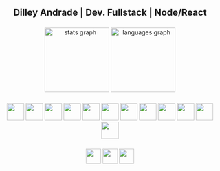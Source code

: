 <h2 align="center">Dilley Andrade | Dev. Fullstack | Node/React</h2>

###

<div align="center">
  <img src="https://github-readme-stats.vercel.app/api?username=DilleyAndrade&hide_title=false&hide_rank=false&show_icons=true&include_all_commits=true&count_private=true&disable_animations=false&theme=dark&locale=en&hide_border=false" height="150" alt="stats graph"  />
  <img src="https://github-readme-stats.vercel.app/api/top-langs?username=DilleyAndrade&locale=en&hide_title=false&layout=compact&card_width=320&langs_count=5&theme=dark&hide_border=false" height="150" alt="languages graph"  />
</div>

###

###

<div align="center">
  <img width="40" src="https://cdn.jsdelivr.net/gh/devicons/devicon/icons/javascript/javascript-original.svg" />
  <img width="40" src="https://cdn.jsdelivr.net/gh/devicons/devicon/icons/typescript/typescript-original.svg" />
  <img width="40" src="https://cdn.jsdelivr.net/gh/devicons/devicon/icons/react/react-original.svg" />
  <img width="40" src="https://cdn.jsdelivr.net/gh/devicons/devicon/icons/nextjs/nextjs-original.svg" />
  <img width="40" src="https://cdn.jsdelivr.net/gh/devicons/devicon/icons/sass/sass-original.svg" />
  <img width="40" src="https://cdn.jsdelivr.net/gh/devicons/devicon/icons/figma/figma-original.svg" />
  <img width="40" src="https://cdn.jsdelivr.net/gh/devicons/devicon/icons/nodejs/nodejs-original.svg" />
  <img width="40" src="https://cdn.jsdelivr.net/gh/devicons/devicon/icons/express/express-original.svg" />        
  <img width="40" src="https://cdn.jsdelivr.net/gh/devicons/devicon/icons/mongodb/mongodb-original.svg" />
  <img width="40" src="https://cdn.jsdelivr.net/gh/devicons/devicon/icons/postgresql/postgresql-original.svg" />
  <img width="40" src="https://cdn.jsdelivr.net/gh/devicons/devicon/icons/linux/linux-original.svg" />
  <img width="40" src="https://cdn.jsdelivr.net/gh/devicons/devicon/icons/vim/vim-original.svg" />
</div>

###

<div align="center">
  <a href="https://www.instagram.com/dilleyandrade/" target="blank"><img src="https://img.shields.io/static/v1?message=Instagram&logo=instagram&label=&color=E4405F&logoColor=white&labelColor=&style=for-the-badge" height="35" /></a>
  <a href="https://www.linkedin.com/in/dilley-andrade/" target="blank" ><img src="https://img.shields.io/static/v1?message=LinkedIn&logo=linkedin&label=&color=0077B5&logoColor=white&labelColor=&style=for-the-badge" height="35" /></a>
  <a href="https://api.whatsapp.com/send?phone=5581986632609" target="blank" ><img src="https://img.shields.io/static/v1?message=Whatsapp&logo=Whatsapp&label=&color=0a6921&logoColor=white&labelColor=&style=for-the-badge" height="35" /></a>
</div>

###

<br clear="both">
